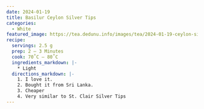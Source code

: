 ```yaml
---
date: 2024-01-19
title: Basilur Ceylon Silver Tips 
categories:
  - White
featured_image: https://tea.dedunu.info/images/tea/2024-01-19-ceylon-silver-tips-1.png
recipe:
  servings: 2.5 g
  prep: 2 – 3 Minutes
  cook: 70˚C – 80˚C
  ingredients_markdown: |-
    * Light
  directions_markdown: |-
    1. I love it.
    2. Bought it from Sri Lanka.
    3. Cheaper
    4. Very similar to St. Clair Silver Tips
---
```

